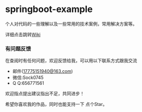 # springboot-example

个人对代码的一些理解以及一些常用的技术案例，常用解决方案等。

详细点击跳转[Wiki](https://github.com/zhang-hao-Github/springboot-example/wiki)


### 有问题反馈
在查阅时有任何问题，欢迎反馈给我，可以用以下联系方式跟我交流

* 邮件(17775151940@163.com)
* 微信:Sock0745
*  Q Q:656771561


欢迎指点提出建议指出不足，共同进步！

希望你喜欢我的作品，同时也能支持一下 点个Star。
